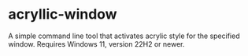 # acryllic-window
A simple command line tool that activates acrylic style for the specified window. Requires Windows 11, version 22H2 or newer.
